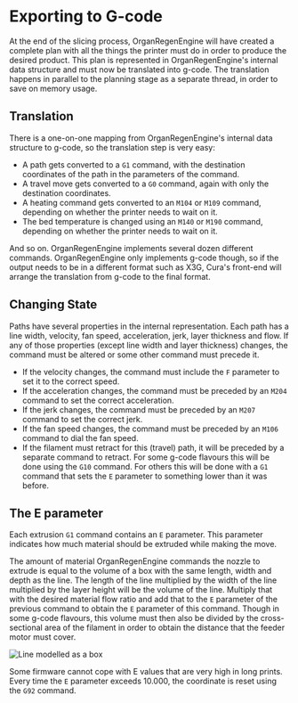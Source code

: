 Exporting to G-code
====
At the end of the slicing process, OrganRegenEngine will have created a complete plan with all the things the printer must do in order to produce the desired product. This plan is represented in OrganRegenEngine's internal data structure and must now be translated into g-code. The translation happens in parallel to the planning stage as a separate thread, in order to save on memory usage.

Translation
----
There is a one-on-one mapping from OrganRegenEngine's internal data structure to g-code, so the translation step is very easy:

* A path gets converted to a `G1` command, with the destination coordinates of the path in the parameters of the command.
* A travel move gets converted to a `G0` command, again with only the destination coordinates.
* A heating command gets converted to an `M104` or `M109` command, depending on whether the printer needs to wait on it.
* The bed temperature is changed using an `M140` or `M190` command, depending on whether the printer needs to wait on it.

And so on. OrganRegenEngine implements several dozen different commands. OrganRegenEngine only implements g-code though, so if the output needs to be in a different format such as X3G, Cura's front-end will arrange the translation from g-code to the final format.

Changing State
----
Paths have several properties in the internal representation. Each path has a line width, velocity, fan speed, acceleration, jerk, layer thickness and flow. If any of those properties (except line width and layer thickness) changes, the command must be altered or some other command must precede it.

* If the velocity changes, the command must include the `F` parameter to set it to the correct speed.
* If the acceleration changes, the command must be preceded by an `M204` command to set the correct acceleration.
* If the jerk changes, the command must be preceded by an `M207` command to set the correct jerk.
* If the fan speed changes, the command must be preceded by an `M106` command to dial the fan speed.
* If the filament must retract for this (travel) path, it will be preceded by a separate command to retract. For some g-code flavours this will be done using the `G10` command. For others this will be done with a `G1` command that sets the `E` parameter to something lower than it was before.

The E parameter
----
Each extrusion `G1` command contains an `E` parameter. This parameter indicates how much material should be extruded while making the move.

The amount of material OrganRegenEngine commands the nozzle to extrude is equal to the volume of a box with the same length, width and depth as the line. The length of the line multiplied by the width of the line multiplied by the layer height will be the volume of the line. Multiply that with the desired material flow ratio and add that to the `E` parameter of the previous command to obtain the `E` parameter of this command. Though in some g-code flavours, this volume must then also be divided by the cross-sectional area of the filament in order to obtain the distance that the feeder motor must cover.

![Line modelled as a box](assets/box_model.svg)

Some firmware cannot cope with E values that are very high in long prints. Every time the `E` parameter exceeds 10.000, the coordinate is reset using the `G92` command.